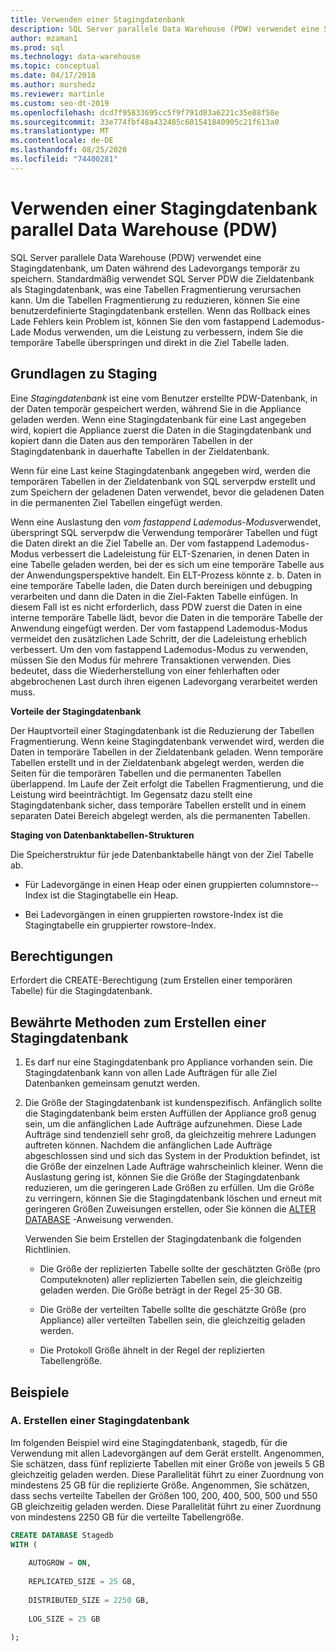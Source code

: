```yaml
---
title: Verwenden einer Stagingdatenbank
description: SQL Server parallele Data Warehouse (PDW) verwendet eine Stagingdatenbank, um Daten während des Ladevorgangs temporär zu speichern.
author: mzaman1
ms.prod: sql
ms.technology: data-warehouse
ms.topic: conceptual
ms.date: 04/17/2018
ms.author: murshedz
ms.reviewer: martinle
ms.custom: seo-dt-2019
ms.openlocfilehash: dcd7f95833695cc5f9f791d83a6221c35e88f58e
ms.sourcegitcommit: 33e774fbf48a432485c601541840905c21f613a0
ms.translationtype: MT
ms.contentlocale: de-DE
ms.lasthandoff: 08/25/2020
ms.locfileid: "74400281"
---
```

# <a name="using-a-staging-database-in-parallel-data-warehouse-pdw"></a>Verwenden einer Stagingdatenbank parallel Data Warehouse (PDW)
SQL Server parallele Data Warehouse (PDW) verwendet eine Stagingdatenbank, um Daten während des Ladevorgangs temporär zu speichern. Standardmäßig verwendet SQL Server PDW die Zieldatenbank als Stagingdatenbank, was eine Tabellen Fragmentierung verursachen kann. Um die Tabellen Fragmentierung zu reduzieren, können Sie eine benutzerdefinierte Stagingdatenbank erstellen. Wenn das Rollback eines Lade Fehlers kein Problem ist, können Sie den vom fastappend Lademodus-Lade Modus verwenden, um die Leistung zu verbessern, indem Sie die temporäre Tabelle überspringen und direkt in die Ziel Tabelle laden.  
  
## <a name="staging-database-basics"></a><a name="StagingDatabase"></a>Grundlagen zu Staging  
Eine *Stagingdatenbank* ist eine vom Benutzer erstellte PDW-Datenbank, in der Daten temporär gespeichert werden, während Sie in die Appliance geladen werden. Wenn eine Stagingdatenbank für eine Last angegeben wird, kopiert die Appliance zuerst die Daten in die Stagingdatenbank und kopiert dann die Daten aus den temporären Tabellen in der Stagingdatenbank in dauerhafte Tabellen in der Zieldatenbank.  
  
Wenn für eine Last keine Stagingdatenbank angegeben wird, werden die temporären Tabellen in der Zieldatenbank von SQL serverpdw erstellt und zum Speichern der geladenen Daten verwendet, bevor die geladenen Daten in die permanenten Ziel Tabellen eingefügt werden.  
  
Wenn eine Auslastung den *vom fastappend Lademodus-Modus*verwendet, überspringt SQL serverpdw die Verwendung temporärer Tabellen und fügt die Daten direkt an die Ziel Tabelle an. Der vom fastappend Lademodus-Modus verbessert die Ladeleistung für ELT-Szenarien, in denen Daten in eine Tabelle geladen werden, bei der es sich um eine temporäre Tabelle aus der Anwendungsperspektive handelt. Ein ELT-Prozess könnte z. b. Daten in eine temporäre Tabelle laden, die Daten durch bereinigen und debugping verarbeiten und dann die Daten in die Ziel-Fakten Tabelle einfügen. In diesem Fall ist es nicht erforderlich, dass PDW zuerst die Daten in eine interne temporäre Tabelle lädt, bevor die Daten in die temporäre Tabelle der Anwendung eingefügt werden. Der vom fastappend Lademodus-Modus vermeidet den zusätzlichen Lade Schritt, der die Ladeleistung erheblich verbessert. Um den vom fastappend Lademodus-Modus zu verwenden, müssen Sie den Modus für mehrere Transaktionen verwenden. Dies bedeutet, dass die Wiederherstellung von einer fehlerhaften oder abgebrochenen Last durch ihren eigenen Ladevorgang verarbeitet werden muss.  
  
**Vorteile der Stagingdatenbank**  
  
Der Hauptvorteil einer Stagingdatenbank ist die Reduzierung der Tabellen Fragmentierung. Wenn keine Stagingdatenbank verwendet wird, werden die Daten in temporäre Tabellen in der Zieldatenbank geladen. Wenn temporäre Tabellen erstellt und in der Zieldatenbank abgelegt werden, werden die Seiten für die temporären Tabellen und die permanenten Tabellen überlappend. Im Laufe der Zeit erfolgt die Tabellen Fragmentierung, und die Leistung wird beeinträchtigt. Im Gegensatz dazu stellt eine Stagingdatenbank sicher, dass temporäre Tabellen erstellt und in einem separaten Datei Bereich abgelegt werden, als die permanenten Tabellen.  
  
**Staging von Datenbanktabellen-Strukturen**  
  
Die Speicherstruktur für jede Datenbanktabelle hängt von der Ziel Tabelle ab.  
  
-   Für Ladevorgänge in einen Heap oder einen gruppierten columnstore--Index ist die Stagingtabelle ein Heap.  
  
-   Bei Ladevorgängen in einen gruppierten rowstore-Index ist die Stagingtabelle ein gruppierter rowstore-Index.  
  
## <a name="permissions"></a><a name="Permissions"></a>Berechtigungen  
Erfordert die CREATE-Berechtigung (zum Erstellen einer temporären Tabelle) für die Stagingdatenbank. 

<!-- MISSING LINKS

For more information, see [Grant Permissions to load data](grant-permissions-to-load-data.md).  

-->
  
## <a name="best-practices-for-creating-a-staging-database"></a><a name="CreatingStagingDatabase"></a>Bewährte Methoden zum Erstellen einer Stagingdatenbank  
  
1.  Es darf nur eine Stagingdatenbank pro Appliance vorhanden sein. Die Stagingdatenbank kann von allen Lade Aufträgen für alle Ziel Datenbanken gemeinsam genutzt werden.  
  
2.  Die Größe der Stagingdatenbank ist kundenspezifisch. Anfänglich sollte die Stagingdatenbank beim ersten Auffüllen der Appliance groß genug sein, um die anfänglichen Lade Aufträge aufzunehmen. Diese Lade Aufträge sind tendenziell sehr groß, da gleichzeitig mehrere Ladungen auftreten können. Nachdem die anfänglichen Lade Aufträge abgeschlossen sind und sich das System in der Produktion befindet, ist die Größe der einzelnen Lade Aufträge wahrscheinlich kleiner. Wenn die Auslastung gering ist, können Sie die Größe der Stagingdatenbank reduzieren, um die geringeren Lade Größen zu erfüllen. Um die Größe zu verringern, können Sie die Stagingdatenbank löschen und erneut mit geringeren Größen Zuweisungen erstellen, oder Sie können die [ALTER DATABASE](../t-sql/statements/alter-database-transact-sql.md?tabs=sqlpdw) -Anweisung verwenden.  
  
    Verwenden Sie beim Erstellen der Stagingdatenbank die folgenden Richtlinien.  
  
    -   Die Größe der replizierten Tabelle sollte der geschätzten Größe (pro Computeknoten) aller replizierten Tabellen sein, die gleichzeitig geladen werden. Die Größe beträgt in der Regel 25-30 GB.  
  
    -   Die Größe der verteilten Tabelle sollte die geschätzte Größe (pro Appliance) aller verteilten Tabellen sein, die gleichzeitig geladen werden.  
  
    -   Die Protokoll Größe ähnelt in der Regel der replizierten Tabellengröße.  
  
## <a name="examples"></a><a name="Examples"></a>Beispiele  
  
### <a name="a-create-a-staging-database"></a>A. Erstellen einer Stagingdatenbank 
Im folgenden Beispiel wird eine Stagingdatenbank, stagedb, für die Verwendung mit allen Ladevorgängen auf dem Gerät erstellt. Angenommen, Sie schätzen, dass fünf replizierte Tabellen mit einer Größe von jeweils 5 GB gleichzeitig geladen werden. Diese Parallelität führt zu einer Zuordnung von mindestens 25 GB für die replizierte Größe. Angenommen, Sie schätzen, dass sechs verteilte Tabellen der Größen 100, 200, 400, 500, 500 und 550 GB gleichzeitig geladen werden. Diese Parallelität führt zu einer Zuordnung von mindestens 2250 GB für die verteilte Tabellengröße.  
  
```sql  
CREATE DATABASE Stagedb  
WITH (  
  
    AUTOGROW = ON,  
  
    REPLICATED_SIZE = 25 GB,  
  
    DISTRIBUTED_SIZE = 2250 GB,  
  
    LOG_SIZE = 25 GB  
  
);  
```  

<!-- MISSING LINKS
 
## See Also  
[Common metadata query examples](metadata-query-examples.md)  

-->
  
